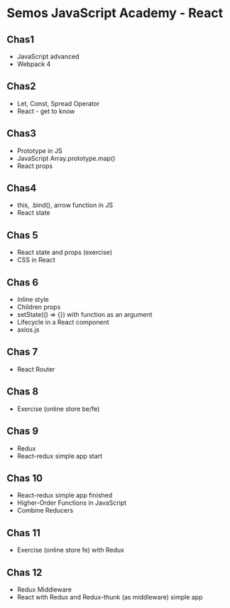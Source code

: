 # Semos JavaScript Academy - React

## Chas1

- JavaScript advanced
- Webpack 4

## Chas2

- Let, Const, Spread Operator
- React - get to know

## Chas3

- Prototype in JS
- JavaScript Array.prototype.map()
- React props

## Chas4

- this, .bind(), arrow function in JS
- React state

## Chas 5

- React state and props (exercise)
- CSS in React

## Chas 6
- Inline style
- Children props
- setState(() => {}) with function as an argument
- Lifecycle in a React component
- axios.js

## Chas 7
- React Router

## Chas 8
- Exercise (online store be/fe)

## Chas 9
- Redux
- React-redux simple app start

## Chas 10
- React-redux simple app finished
- Higher-Order Functions in JavaScript 
- Combine Reducers

## Chas 11
- Exercise (online store fe) with Redux

## Chas 12
- Redux Middleware
- React with Redux and Redux-thunk (as middleware) simple app